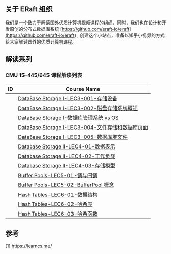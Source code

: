 ## 关于 ERaft 组织
我们是一个致力于解读国外优质计算机视频课程的组织，同时，我们也在设计和开发原创的分布式数据库系统  [https://github.com/eraft-io/eraft](https://github.com/eraft-io/eraft) , 创建这个小站点，准备以知乎小视频的方式给大家解读国外的优质计算机课程。

## 解读系列


### CMU 15-445/645 课程解读列表

|   ID   |   Course Name |
| ---- | ---- | 
|      |   [DataBase Storage I-LEC3-001-存储设备](https://www.bilibili.com/video/BV1r64y1Y7af/)   |  
|      |   [DataBase Storage I-LEC3-002-磁盘存储系统概述](https://www.bilibili.com/video/BV16Q4y1C7mb/) |
|      |   [DataBase Storage I-数据库管理系统 vs OS](https://www.bilibili.com/video/BV15f4y1P7TC/) |
|      |   [DataBase Storage I-LEC3-004-文件存储和数据库页面](https://www.bilibili.com/video/BV1zf4y1F7W5/) |
|      |   [DataBase Storage I-LEC3-005-数据库堆文件](https://www.bilibili.com/video/BV1or4y127ph/)   | 
|      |   [Database Storage II-LEC4-01-数据表示](https://www.zhihu.com/zvideo/1435366167381168128) |  
|      |   [Database Storage II-LEC4-02-工作负载](https://www.zhihu.com/zvideo/1435366772677074944) | 
|      |   [Database Storage II-LEC4-03-存储模型](https://www.zhihu.com/zvideo/1438210703048511488) | 
|      |   [Buffer Pools-LEC5-01-锁与闩锁](https://www.zhihu.com/zvideo/1440815156519915520) |  
|      |   [Buffer Pools-LEC5-02-BufferPool 概念](https://www.zhihu.com/zvideo/1441886640976990208)  |
|      |   [Hash Tables-LEC6-01-数据结构](https://www.zhihu.com/zvideo/1440257210513846272)  |   
|      |   [Hash Tables-LEC6-02-哈希表](https://www.zhihu.com/zvideo/1441153726552076289)   |  
|      |   [Hash Tables-LEC6-03-哈希函数](https://www.zhihu.com/zvideo/1442601114054758400)  | 

## 参考
[1] https://learncs.me/
